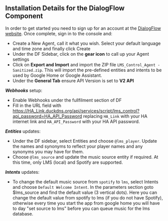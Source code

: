 ## Installation Details for the DialogFlow Component
In order to get started you need to sign up for an account at the [DialogFlow website](https://dialogflow.com).  Once complete, sign in to the console and:
- Create a New Agent, call it what you wish. Select your default language and time zone and finally click Create
- Under the DF Sidebar, click on the **gear icon** to call up your Agent settings
- Click on **Export and Import** and import the ZIP file `LMS_Control_Agent - Sanitized.zip`.  This will import the pre-defined entities and intents to be used by Google Home or Google Assistant.
- Under the **General Tab** ensure API Version is set to **V2 API**

**_Webhooks_** setup:
- Enable Webhooks under the fullfilment section of DF
- Fill in the URL field with https://HA_Link.duckdns.org/api/services/script/lms_control?api_password=HA_API_Password replacing `HA_Link` with your HA internet link and `HA_API_Password` with your HA API password.

**_Entities_** updates:
- Under the DF sidebar, select Entities and choose `@lms_player`.  Update the names and synonyms to reflect your player names and any synonyms you may have for them.
- Choose `@lms_source` and update the music source entity if required.  At this time, only LMS (local) and Spotify are supported.

**_Intents_** updates:
- To change the default music source from `spotify` to `lms`, select Intents and choose `Default Welcome Intent`. In the parameters section goto $lms_source and find the default value (3 vertical dots). Here you can change the default value from spotify to lms (if you do not have Spotify), otherwise every time you start the app from google home you will have to day "set source to lms" before you can queue music for the lms database.
